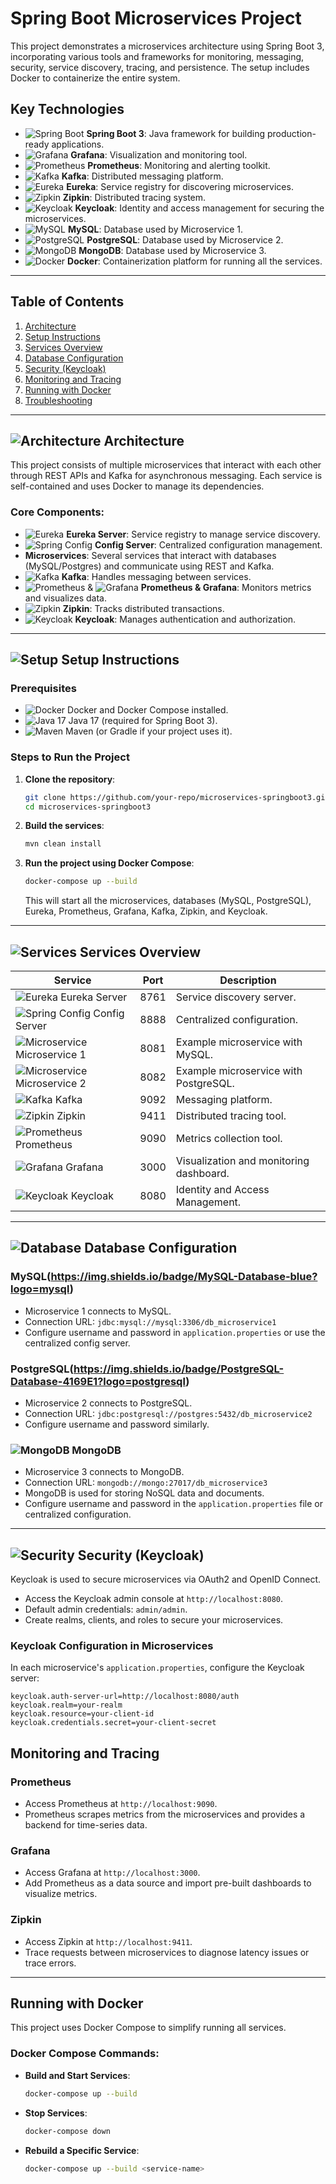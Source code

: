 # Spring Boot Microservices Project

This project demonstrates a microservices architecture using Spring Boot 3, incorporating various tools and frameworks for monitoring, messaging, security, service discovery, tracing, and persistence. The setup includes Docker to containerize the entire system.

## Key Technologies
- ![Spring Boot](https://img.shields.io/badge/Spring%20Boot-3-green?logo=springboot) **Spring Boot 3**: Java framework for building production-ready applications.
- ![Grafana](https://img.shields.io/badge/Grafana-Monitoring-orange?logo=grafana) **Grafana**: Visualization and monitoring tool.
- ![Prometheus](https://img.shields.io/badge/Prometheus-Metrics-orange?logo=prometheus) **Prometheus**: Monitoring and alerting toolkit.
- ![Kafka](https://img.shields.io/badge/Apache%20Kafka-Messaging-000?logo=apachekafka) **Kafka**: Distributed messaging platform.
- ![Eureka](https://img.shields.io/badge/Eureka-Discovery%20Service-9cf?logo=spring) **Eureka**: Service registry for discovering microservices.
- ![Zipkin](https://img.shields.io/badge/Zipkin-Tracing-blue?logo=apache) **Zipkin**: Distributed tracing system.
- ![Keycloak](https://img.shields.io/badge/Keycloak-Identity%20%26%20Access-blue?logo=keycloak) **Keycloak**: Identity and access management for securing the microservices.
- ![MySQL](https://img.shields.io/badge/MySQL-Database-blue?logo=mysql) **MySQL**: Database used by Microservice 1.
- ![PostgreSQL](https://img.shields.io/badge/PostgreSQL-Database-4169E1?logo=postgresql) **PostgreSQL**: Database used by Microservice 2.
- ![MongoDB](https://img.shields.io/badge/MongoDB-NoSQL%20Database-green?logo=mongodb) **MongoDB**: Database used by Microservice 3.
- ![Docker](https://img.shields.io/badge/Docker-Containerization-blue?logo=docker) **Docker**: Containerization platform for running all the services.

---

## Table of Contents

1. [Architecture](#architecture)
2. [Setup Instructions](#setup-instructions)
3. [Services Overview](#services-overview)
4. [Database Configuration](#database-configuration)
5. [Security (Keycloak)](#security-keycloak)
6. [Monitoring and Tracing](#monitoring-and-tracing)
7. [Running with Docker](#running-with-docker)
8. [Troubleshooting](#troubleshooting)

---

## ![Architecture](https://img.shields.io/badge/Architecture-Overview-blue?logo=architecture) Architecture

This project consists of multiple microservices that interact with each other through REST APIs and Kafka for asynchronous messaging. Each service is self-contained and uses Docker to manage its dependencies.

### Core Components:
- ![Eureka](https://img.shields.io/badge/Eureka-Discovery%20Service-9cf?logo=spring) **Eureka Server**: Service registry to manage service discovery.
- ![Spring Config](https://img.shields.io/badge/Spring%20Config-Configuration-6DB33F?logo=spring) **Config Server**: Centralized configuration management.
- **Microservices**: Several services that interact with databases (MySQL/Postgres) and communicate using REST and Kafka.
- ![Kafka](https://img.shields.io/badge/Apache%20Kafka-Messaging-000?logo=apachekafka) **Kafka**: Handles messaging between services.
- ![Prometheus](https://img.shields.io/badge/Prometheus-Metrics-orange?logo=prometheus) & ![Grafana](https://img.shields.io/badge/Grafana-Monitoring-orange?logo=grafana) **Prometheus & Grafana**: Monitors metrics and visualizes data.
- ![Zipkin](https://img.shields.io/badge/Zipkin-Tracing-blue?logo=apache) **Zipkin**: Tracks distributed transactions.
- ![Keycloak](https://img.shields.io/badge/Keycloak-Identity%20%26%20Access-blue?logo=keycloak) **Keycloak**: Manages authentication and authorization.

---

## ![Setup](https://img.shields.io/badge/Setup-Instructions-yellow?logo=gear) Setup Instructions

### Prerequisites
- ![Docker](https://img.shields.io/badge/Docker-Containerization-blue?logo=docker) Docker and Docker Compose installed.
- ![Java 17](https://img.shields.io/badge/Java-17-orange?logo=java) Java 17 (required for Spring Boot 3).
- ![Maven](https://img.shields.io/badge/Maven-Build%20Tool-C71A36?logo=apachemaven) Maven (or Gradle if your project uses it).

### Steps to Run the Project

1. **Clone the repository**:
    ```bash
    git clone https://github.com/your-repo/microservices-springboot3.git
    cd microservices-springboot3
    ```

2. **Build the services**:
    ```bash
    mvn clean install
    ```

3. **Run the project using Docker Compose**:
    ```bash
    docker-compose up --build
    ```

    This will start all the microservices, databases (MySQL, PostgreSQL), Eureka, Prometheus, Grafana, Kafka, Zipkin, and Keycloak.

---

## ![Services](https://img.shields.io/badge/Services-Overview-lightgreen?logo=serverfault) Services Overview

| Service         | Port  | Description                             |
|-----------------|-------|-----------------------------------------|
| ![Eureka](https://img.shields.io/badge/Eureka-Discovery%20Service-9cf?logo=spring) Eureka Server   | 8761  | Service discovery server.               |
| ![Spring Config](https://img.shields.io/badge/Spring%20Config-Configuration-6DB33F?logo=spring) Config Server   | 8888  | Centralized configuration.              |
| ![Microservice](https://img.shields.io/badge/Microservice-1-blue) Microservice 1  | 8081  | Example microservice with MySQL.        |
| ![Microservice](https://img.shields.io/badge/Microservice-2-blue) Microservice 2  | 8082  | Example microservice with PostgreSQL.   |
| ![Kafka](https://img.shields.io/badge/Apache%20Kafka-Messaging-000?logo=apachekafka) Kafka           | 9092  | Messaging platform.                     |
| ![Zipkin](https://img.shields.io/badge/Zipkin-Tracing-blue?logo=apache) Zipkin          | 9411  | Distributed tracing tool.               |
| ![Prometheus](https://img.shields.io/badge/Prometheus-Metrics-orange?logo=prometheus) Prometheus      | 9090  | Metrics collection tool.                |
| ![Grafana](https://img.shields.io/badge/Grafana-Monitoring-orange?logo=grafana) Grafana         | 3000  | Visualization and monitoring dashboard. |
| ![Keycloak](https://img.shields.io/badge/Keycloak-Identity%20%26%20Access-blue?logo=keycloak) Keycloak        | 8080  | Identity and Access Management.         |

---

## ![Database](https://img.shields.io/badge/Database-Configuration-yellowgreen?logo=database) Database Configuration

### MySQL(https://img.shields.io/badge/MySQL-Database-blue?logo=mysql)
- Microservice 1 connects to MySQL.
- Connection URL: `jdbc:mysql://mysql:3306/db_microservice1`
- Configure username and password in `application.properties` or use the centralized config server.

### PostgreSQL(https://img.shields.io/badge/PostgreSQL-Database-4169E1?logo=postgresql)
- Microservice 2 connects to PostgreSQL.
- Connection URL: `jdbc:postgresql://postgres:5432/db_microservice2`
- Configure username and password similarly.

### ![MongoDB](https://img.shields.io/badge/MongoDB-NoSQL%20Database-green?logo=mongodb) MongoDB
- Microservice 3 connects to MongoDB.
- Connection URL: `mongodb://mongo:27017/db_microservice3`
- MongoDB is used for storing NoSQL data and documents.
- Configure username and password in the `application.properties` file or centralized configuration.
  
---

## ![Security](https://img.shields.io/badge/Security-Keycloak-blue?logo=keycloak) Security (Keycloak)

Keycloak is used to secure microservices via OAuth2 and OpenID Connect. 

- Access the Keycloak admin console at `http://localhost:8080`.
- Default admin credentials: `admin/admin`.
- Create realms, clients, and roles to secure your microservices.

### Keycloak Configuration in Microservices

In each microservice's `application.properties`, configure the Keycloak server:
```properties
keycloak.auth-server-url=http://localhost:8080/auth
keycloak.realm=your-realm
keycloak.resource=your-client-id
keycloak.credentials.secret=your-client-secret
```
## Monitoring and Tracing

### Prometheus
- Access Prometheus at `http://localhost:9090`.
- Prometheus scrapes metrics from the microservices and provides a backend for time-series data.

### Grafana
- Access Grafana at `http://localhost:3000`.
- Add Prometheus as a data source and import pre-built dashboards to visualize metrics.

### Zipkin
- Access Zipkin at `http://localhost:9411`.
- Trace requests between microservices to diagnose latency issues or trace errors.

---

## Running with Docker

This project uses Docker Compose to simplify running all services.

### Docker Compose Commands:

- **Build and Start Services**:
    ```bash
    docker-compose up --build
    ```

- **Stop Services**:
    ```bash
    docker-compose down
    ```

- **Rebuild a Specific Service**:
    ```bash
    docker-compose up --build <service-name>
    ```

